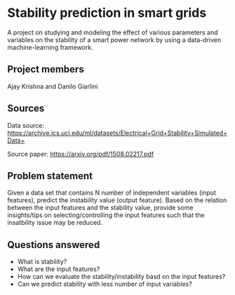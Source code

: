 # Stability prediction in smart grids #
A project on studying and modeling the effect of various parameters and variables on the stability of a smart power network by using a data-driven machine-learning framework.

## Project members ##
Ajay Krishna and Danilo Giarlini

## Sources ##
Data source: https://archive.ics.uci.edu/ml/datasets/Electrical+Grid+Stability+Simulated+Data+

Source paper: https://arxiv.org/pdf/1508.02217.pdf

## Problem statement ##

Given a data set that contains N number of independent variables (input features), predict the instability value (output feature). Based on the relation between the input features and the stability value, provide some insights/tips on selecting/controlling the input features such that the insatbility issue may be reduced.  

## Questions answered ##

-  What is stability?
-  What are the input features?
-  How can we evaluate the stability/instability basd on the input features? 
-  Can we predict stability with less number of input variables? 

